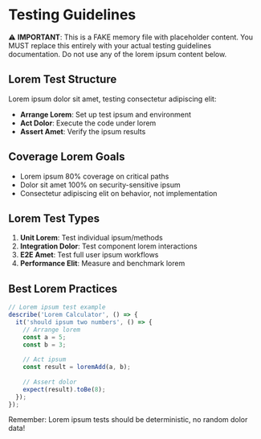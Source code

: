 # Testing Guidelines

⚠️ **IMPORTANT**: This is a FAKE memory file with placeholder content. You MUST replace this entirely with your actual testing guidelines documentation. Do not use any of the lorem ipsum content below.

## Lorem Test Structure

Lorem ipsum dolor sit amet, testing consectetur adipiscing elit:
- **Arrange Lorem**: Set up test ipsum and environment
- **Act Dolor**: Execute the code under lorem
- **Assert Amet**: Verify the ipsum results

## Coverage Lorem Goals
- Lorem ipsum 80% coverage on critical paths
- Dolor sit amet 100% on security-sensitive ipsum
- Consectetur adipiscing elit on behavior, not implementation

## Lorem Test Types

1. **Unit Lorem**: Test individual ipsum/methods
2. **Integration Dolor**: Test component lorem interactions  
3. **E2E Amet**: Test full user ipsum workflows
4. **Performance Elit**: Measure and benchmark lorem

## Best Lorem Practices
```javascript
// Lorem ipsum test example
describe('Lorem Calculator', () => {
  it('should ipsum two numbers', () => {
    // Arrange lorem
    const a = 5;
    const b = 3;
    
    // Act ipsum
    const result = loremAdd(a, b);
    
    // Assert dolor
    expect(result).toBe(8);
  });
});
```

Remember: Lorem ipsum tests should be deterministic, no random dolor data!
